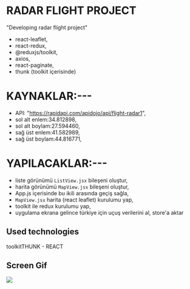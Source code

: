 <h1> RADAR FLIGHT PROJECT </h1>

"Developing radar flight project"

- react-leaflet,
- react-redux,
- @reduxjs/toolkit,
- axios,
- react-paginate,
- thunk (toolkit içerisinde)

# KAYNAKLAR:---
- API: "https://rapidapi.com/apidojo/api/flight-radar1",
- sol alt enlem:34.812898,
- sol alt boylam:27.594460,
- sağ üst enlem:41.582989,
- sağ üst boylam:44.816771,

# YAPILACAKLAR:---
- liste görünümü `ListView.jsx` bileşeni oluştur,
- harita görünümü `MapView.jsx` bileşeni oluştur,
- App.js içerisinde bu ikili arasında geçiş sağla,
- `MapView.jsx` harita (react leaflet) kurulumu yap,
- toolkit ile redux kurulumu yap,
- uygulama ekrana gelince türkiye için uçuş verilerini al, store'a aktar

<h2> Used technologies </h2>

toolkitTHUNK - REACT

<h2> Screen Gif </h2>

![](ekran.gif)
